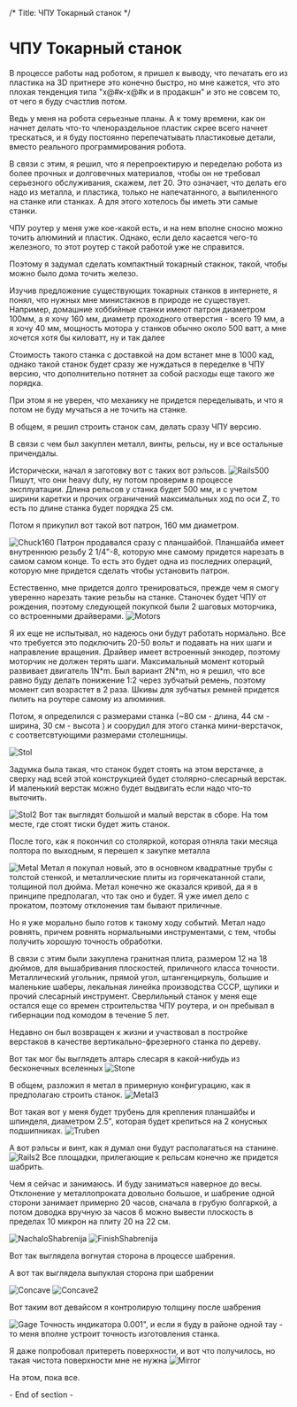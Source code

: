 /*
Title: ЧПУ Токарный станок
*/

ЧПУ Токарный станок
==========

В процессе работы над роботом, я пришел к выводу, что печатать его из пластика
на 3D притнере это конечно быстро, но мне кажется, что это плохая тенденция типа "х@#к-х@#к и в продакшн"
и это не совсем то, от чего я буду счастлив потом.

Ведь у меня на робота серьезные планы. А к тому времени, как он начнет делать что-то членораздельное
пластик скрее всего начнет трескаться, и я буду постоянно перепечатывать пластиковые детали, вместо реального
программирования робота.

В связи с этим, я решил, что я перепроектирую и переделаю робота из более прочных и долговечных материалов,
чтобы он не требовал серьезного обслуживания, скажем, лет 20. Это означает, что делать его надо из металла,
и пластика, только не напечатанного, а выпиленного на станке или станках. А для этого хотелось бы иметь эти
самые станки.

ЧПУ роутер у меня уже кое-какой есть, и на нем вполне сносно можно точить алюминий и пластик. Однако, если дело
касается чего-то железного, то этот роутер с такой работой уже не справится.

Поэтому я задумал сделать компактный токарный стакнок, такой, чтобы можно было дома точить железо. 

Изучив предложение существующих токарных станков в интернете, я понял, что нужных мне министакнов в природе не
существует. Например, домашние хоббийные станки имеют патрон диаметром 100мм, а я хочу 160 мм, диаметр проходного
отверстия - всего 19 мм, а я хочу 40 мм, мощность мотора у станков обычно около 500 ватт, а мне хочется хотя бы 
киловатт, ну и так далее

Стоимость такого станка с доставкой на дом встанет мне в 1000 кад, однако такой станок будет сразу же нуждаться в
переделке в ЧПУ версию, что дополнительно потянет за собой расходы еще такого же порядка.

При этом я не уверен, что механику не придется переделывать, и что я потом не буду мучаться а не точить на станке.

В общем, я решил строить станок сам, делать сразу ЧПУ версию.

В связи с чем был закуплен металл, винты, рельсы, ну и все остальные причендалы.

Исторически, начал я заготовку вот с таких вот рэльсов.
![Rails500](https://i.imgur.com/nc1oTls.jpg)
Пишут, что они heavy duty, ну потом проверим в процессе эксплуатации.
Длина рельсов у станка будет 500 мм, и с учетом ширини каретки и прочих ограничений максимальных ход
по оси Z, то есть по длине станка будет порядка 25 см.

Потом я прикупил вот такой вот патрон, 160 мм диаметром. 

![Chuck160](https://i.imgur.com/1SnzHID.jpg)
Патрон продавался сразу с планшайбой. Планшайба имеет внутреннюю резьбу 2 1/4"-8, которую мне самому придется
нарезать в самом самом конце. То есть это будет одна из последних операций, которую мне придется сделать
чтобы установить патрон.

Естественно, мне придется долго тренироваться, прежде чем я смогу уверенно нарезать такие резьбы на станке.
Станочек будет ЧПУ от рождения, поэтому следующей покупкой были 2 шаговых моторчика, со встроенными драйверами.
![Motors](https://i.imgur.com/WdLhGz4.jpg)

Я их еще не испытывал, но надеюсь они будут работать нормально. Все что требуется это подключить 20-50 вольт
и подавать на них шаги и направление вращения. Драйвер имеет встроенный энкодер, поэтому моторчик не должен
терять шаги. 
Максимальный момент который развивает двигатель 1N\*m. Был вариант 2N\*m, но я решил, что все равно буду делать понижение
1:2 через зубчатый ремень, поэтому момент сил возрастет в 2 раза. 
Шкивы для зубчатых ремней придется пилить на роутере самому из алюминия.

Потом, я определился с размерами станка (~80 см - длина, 44 см - ширина, 30 см - высота ) и соорудил для 
этого станка мини-верстачок, с соответсвтующими размерами столешницы. 

![Stol](https://i.imgur.com/gvTgrow.jpg)

Задумка была такая, что станок будет стоять на этом верстачке, а сверху над всей этой конструкцией будет столярно-слесарный
верстак. И маленький верстак можно будет выдвигать если надо что-то выточить.

![Stol2](https://i.imgur.com/3Ai7QXc.jpg)
Вот так выглядят большой и малый верстак в сборе. На том месте, где стоят тиски будет жить станок.

После того, как я покончил со столяркой, которая отняла таки месяца полтора по выходным, я перешел к закупке металла

![Metal](https://i.imgur.com/KGCivjv.jpg)
Метал я покупал новый, это в основном квадратные трубы с толстой стенкой, и металлические плиты из горячекатанной стали,
толщиной пол дюйма.
Метал конечно же оказался кривой, да я в принципе предполагал, что так оно и будет.
Я уже имел дело с прокатом, поэтому отклонения там бывают приличные.

Но я уже морально было готов к такому ходу событий. Метал надо ровнять, причем ровнять нормальными инструментами, с тем,
чтобы получить хорошую точность обработки.

В связи с этим были закуплена гранитная плита, размером 12 на 18 дюймов, для вышабривания плоскостей, приличного класса точности.
Металлический угольник, прямой угол, штангенциркуль, большие и маленькие шаберы, лекальная линейка производства СССР,
щупики и прочий слесарный инструмент.
Сверлильный станок у меня еще остался еще со времен строительства ЧПУ роутера, и он пребывал в гибернации под комодом в течение 5 лет.

Недавно он был возвращен к жизни и участвовал в постройке верстаков в качестве вертикально-фрезерного станка по дереву.

Вот так мог бы выглядеть алтарь слесаря в какой-нибудь из бесконечных вселенных
![Stone](https://i.imgur.com/JJkE4al.jpg)

В общем, разложил я метал в примерную конфигурацию, как я предполагаю строить станок.
![Metal3](https://i.imgur.com/JtctfBE.jpg)

Вот такая вот у меня будет трубень для крепления планшайбы и шпинделя, диаметром 2.5", которая будет крепиться
на 2 конусных подшипниках.
![Truben](https://i.imgur.com/658pfbh.jpg)

А вот рэльсы и винт, как я думал они будут располагаться на станине.
![Rails2](https://i.imgur.com/DTMlQ8G.jpg)
Все площадки, прилегающие к рельсам конечно же придется шабрить.

Чем я сейчас и занимаюсь. И буду заниматься наверное до весы.
Отклонение у металлопроката довольно большое, и шабрение одной сторони занимает примерно 20 часов, сначала в грубую болгаркой,
а потом доводка вручную за часов 6 можно вывести плоскость в пределах 10 микрон на плиту 20 на 22 см.

![NachaloShabrenija](https://i.imgur.com/52vA4VW.jpg)
![FinishShabrenija](https://i.imgur.com/KiYzLwT.jpg)

Вот так выглядела вогнутая сторона в процессе шабрения.

А вот так выглядела выпуклая сторона при шабрении

![Concave](https://i.imgur.com/Ps1kFN6.jpg)
![Concave2](https://i.imgur.com/5LJyvnI.jpg)

Вот таким вот девайсом я контролирую толщину после шабрения 

![Gage](https://i.imgur.com/22cThA4.jpg)
Точность индикатора 0.001", и если я буду в районе одной тау - то меня вполне устроит точность изготовления станка.

Я даже попробовал притереть поверхности, и вот что получилось, но такая чистота поверхности мне не нужна
![Mirror](https://i.imgur.com/klbZyVV.jpg)

На этом, пока все.

\- End of section -